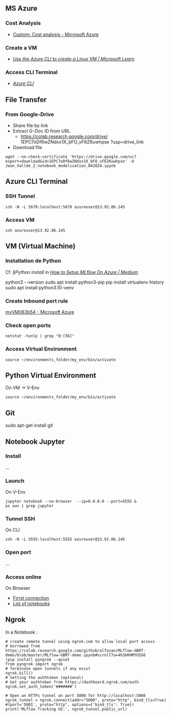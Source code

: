 ## MS Azure
### Cost Analysis
- [Custom: Cost analysis - Microsoft Azure](https://portal.azure.com/#view/Microsoft_Azure_CostManagement/CostAnalysis/scope/%2Fproviders%2FMicrosoft.Billing%2FbillingAccounts%2F688e2018-b916-5441-11ec-c59b7772b9e9%3A395c7ee6-4f61-4267-9133-62fa7b59675a_2019-05-31/isAcmContext~/true/viewId/%2Fproviders%2FMicrosoft.Billing%2FbillingAccounts%2F688e2018-b916-5441-11ec-c59b7772b9e9%3A395c7ee6-4f61-4267-9133-62fa7b59675a_2019-05-31%2Fproviders%2FMicrosoft.CostManagement%2Fviews%2Fms%3ADailyCosts/openByNewTab~/true)

### Create a VM
  - [_Use the Azure CLI to create a Linux VM | Microsoft Learn_](https://learn.microsoft.com/en-us/azure/virtual-machines/linux/quick-create-cli)
### Access CLI Terminal
  - [_Azure CLI_](https://shell.azure.com/bash)

## File Transfer

### From Google-Drive
- Share file by link
- Extract G-Doc ID from URL
    - https://colab.research.google.com/drive/ 1EPC7oDf6wZNdxx1X_bFO_vF6Z6uwhpse ?usp=drive_link
- Download file
```
wget --no-check-certificate 'https://drive.google.com/uc?export=download&id=1EPC7oDf6wZNdxx1X_bFO_vF6Z6uwhpse' -O Jean_Vallée_2_notebook_modelisation_042024.ipynb
```
## Azure CLI Terminal

### SSH Tunnel
```
ssh -N -L 5678:localhost:5678 azureuser@13.92.86.145
```


### Access VM
```
ssh azureuser@13.92.86.145
```

## VM (Virtual Machine)

### Installation de Python
Cf. _§Python install_ in [_How to Setup MLflow On Azure | Medium_](https://medium.com/swlh/how-to-setup-mlflow-on-azure-5ba67c178e7d)

python3 --version
sudo apt install python3-pip
pip install virtualenv
history
sudo apt install python3.10-venv

### Create Inbound port rule
[myVM063b54 - Microsoft Azure](https://portal.azure.com/#@jvisa4031gmail.onmicrosoft.com/resource/subscriptions/a49ee12c-d832-486e-97d4-f71b6df0169e/resourceGroups/myVMResourceGroup063b54/providers/Microsoft.Compute/virtualMachines/myVM063b54/networkSettings)

### Check open ports
```
netstat -tunlp | grep "0:[56]"
```
### Access Virtual Environment
```
source ~/environments_folder/my_env/bin/activate
```

## Python Virtual Environment
On VM -> V-Env
```
source ~/environments_folder/my_env/bin/activate
```

## Git

sudo apt-get install git

## Notebook Jupyter

### Install
...

### Launch
On V-Env
```
jupyter notebook --no-browser  --ip=0.0.0.0 --port=5555 &
ps aux | grep jupyter
```

### Tunnel SSH
On CLI
```
ssh -N -L 5555:localhost:5555 azureuser@13.92.86.145
```

### Open port
...

### Access online
On Browser
- [Firrst connection](http://13.92.86.145:5555/?token=53f2bdd1110cb7c5e75e2fb9839af8ef755ad905d40deb82)
- [List of notebooks](http://13.92.86.145:5555/tree)

## Ngrok
In a Notebook : 
```
# create remote tunnel using ngrok.com to allow local port access
# borrowed from https://colab.research.google.com/github/alfozan/MLflow-GBRT-demo/blob/master/MLflow-GBRT-demo.ipynb#scrollTo=4h3bKHMYUIG6
!pip install pyngrok --quiet
from pyngrok import ngrok
# Terminate open tunnels if any exist
ngrok.kill()
# Setting the authtoken (optional)
# Get your authtoken from https://dashboard.ngrok.com/auth
ngrok.set_auth_token('#######')

# Open an HTTPs tunnel on port 5000 for http://localhost:5000
ngrok_tunnel = ngrok.connect(addr="5000", proto="http", bind_tls=True) #(port='5001', proto="http", options={'bind_tls': True})
print('MLflow Tracking UI:', ngrok_tunnel.public_url)
```